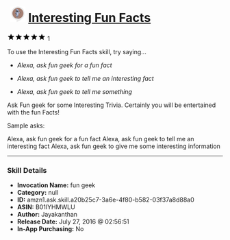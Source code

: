 # &nbsp;<img src="skill_icon" alt="Interesting Fun Facts icon" width="36"> [Interesting Fun Facts](http://alexa.amazon.com/#skills/amzn1.ask.skill.a20b25c7-3a6e-4f80-b582-03f37a8d88a0)
![5 stars](../../images/ic_star_black_18dp_1x.png)![5 stars](../../images/ic_star_black_18dp_1x.png)![5 stars](../../images/ic_star_black_18dp_1x.png)![5 stars](../../images/ic_star_black_18dp_1x.png)![5 stars](../../images/ic_star_black_18dp_1x.png) 1

To use the Interesting Fun Facts skill, try saying...

* *Alexa, ask fun geek for a fun fact*

* *Alexa, ask fun geek to tell me an interesting fact*

* *Alexa, ask fun geek to tell me something*

Ask Fun geek for some Interesting Trivia. Certainly you will be entertained with the fun Facts!

Sample asks:

Alexa, ask fun geek for a fun fact 
Alexa, ask fun geek to tell me an interesting fact
Alexa, ask fun geek to give me some interesting information

***

### Skill Details

* **Invocation Name:** fun geek
* **Category:** null
* **ID:** amzn1.ask.skill.a20b25c7-3a6e-4f80-b582-03f37a8d88a0
* **ASIN:** B01IYHMWLU
* **Author:** Jayakanthan
* **Release Date:** July 27, 2016 @ 02:56:51
* **In-App Purchasing:** No
